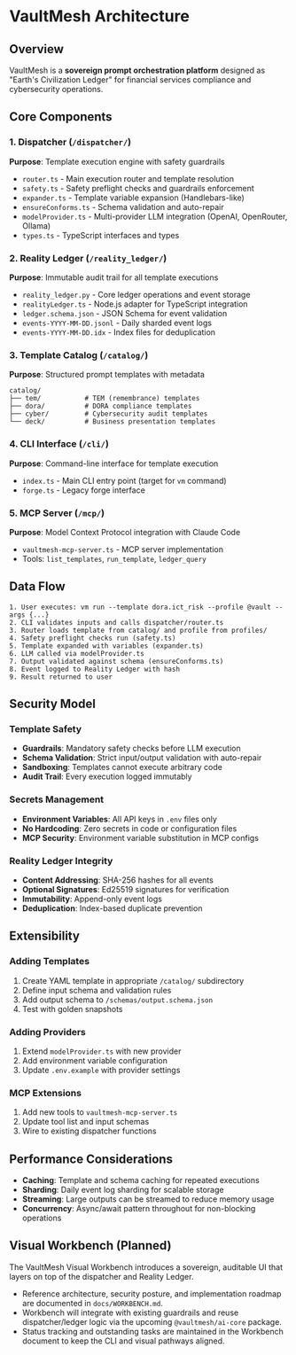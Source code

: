 # VaultMesh Architecture

## Overview

VaultMesh is a **sovereign prompt orchestration platform** designed as "Earth's Civilization Ledger" for financial services compliance and cybersecurity operations.

## Core Components

### 1. Dispatcher (`/dispatcher/`)
**Purpose**: Template execution engine with safety guardrails

- `router.ts` - Main execution router and template resolution
- `safety.ts` - Safety preflight checks and guardrails enforcement
- `expander.ts` - Template variable expansion (Handlebars-like)
- `ensureConforms.ts` - Schema validation and auto-repair
- `modelProvider.ts` - Multi-provider LLM integration (OpenAI, OpenRouter, Ollama)
- `types.ts` - TypeScript interfaces and types

### 2. Reality Ledger (`/reality_ledger/`)
**Purpose**: Immutable audit trail for all template executions

- `reality_ledger.py` - Core ledger operations and event storage
- `realityLedger.ts` - Node.js adapter for TypeScript integration
- `ledger.schema.json` - JSON Schema for event validation
- `events-YYYY-MM-DD.jsonl` - Daily sharded event logs
- `events-YYYY-MM-DD.idx` - Index files for deduplication

### 3. Template Catalog (`/catalog/`)
**Purpose**: Structured prompt templates with metadata

```
catalog/
├── tem/           # TEM (remembrance) templates
├── dora/          # DORA compliance templates
├── cyber/         # Cybersecurity audit templates
└── deck/          # Business presentation templates
```

### 4. CLI Interface (`/cli/`)
**Purpose**: Command-line interface for template execution

- `index.ts` - Main CLI entry point (target for `vm` command)
- `forge.ts` - Legacy forge interface

### 5. MCP Server (`/mcp/`)
**Purpose**: Model Context Protocol integration with Claude Code

- `vaultmesh-mcp-server.ts` - MCP server implementation
- Tools: `list_templates`, `run_template`, `ledger_query`

## Data Flow

```
1. User executes: vm run --template dora.ict_risk --profile @vault --args {...}
2. CLI validates inputs and calls dispatcher/router.ts
3. Router loads template from catalog/ and profile from profiles/
4. Safety preflight checks run (safety.ts)
5. Template expanded with variables (expander.ts)
6. LLM called via modelProvider.ts
7. Output validated against schema (ensureConforms.ts)
8. Event logged to Reality Ledger with hash
9. Result returned to user
```

## Security Model

### Template Safety
- **Guardrails**: Mandatory safety checks before LLM execution
- **Schema Validation**: Strict input/output validation with auto-repair
- **Sandboxing**: Templates cannot execute arbitrary code
- **Audit Trail**: Every execution logged immutably

### Secrets Management
- **Environment Variables**: All API keys in `.env` files only
- **No Hardcoding**: Zero secrets in code or configuration files
- **MCP Security**: Environment variable substitution in MCP configs

### Reality Ledger Integrity
- **Content Addressing**: SHA-256 hashes for all events
- **Optional Signatures**: Ed25519 signatures for verification
- **Immutability**: Append-only event logs
- **Deduplication**: Index-based duplicate prevention

## Extensibility

### Adding Templates
1. Create YAML template in appropriate `/catalog/` subdirectory
2. Define input schema and validation rules
3. Add output schema to `/schemas/output.schema.json`
4. Test with golden snapshots

### Adding Providers
1. Extend `modelProvider.ts` with new provider
2. Add environment variable configuration
3. Update `.env.example` with provider settings

### MCP Extensions
1. Add new tools to `vaultmesh-mcp-server.ts`
2. Update tool list and input schemas
3. Wire to existing dispatcher functions

## Performance Considerations

- **Caching**: Template and schema caching for repeated executions
- **Sharding**: Daily event log sharding for scalable storage
- **Streaming**: Large outputs can be streamed to reduce memory usage
- **Concurrency**: Async/await pattern throughout for non-blocking operations

## Visual Workbench (Planned)
The VaultMesh Visual Workbench introduces a sovereign, auditable UI that layers on top of the dispatcher and Reality Ledger.

- Reference architecture, security posture, and implementation roadmap are documented in `docs/WORKBENCH.md`.
- Workbench will integrate with existing guardrails and reuse dispatcher/ledger logic via the upcoming `@vaultmesh/ai-core` package.
- Status tracking and outstanding tasks are maintained in the Workbench document to keep the CLI and visual pathways aligned.
